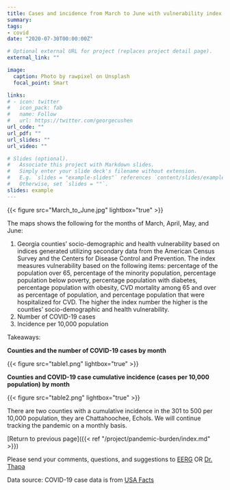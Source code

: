 ```yaml
---
title: Cases and incidence from March to June with vulnerability index
summary: 
tags:
- covid
date: "2020-07-30T00:00:00Z"

# Optional external URL for project (replaces project detail page).
external_link: ""

image:
  caption: Photo by rawpixel on Unsplash
  focal_point: Smart

links:
# - icon: twitter
#   icon_pack: fab
#   name: Follow
#   url: https://twitter.com/georgecushen
url_code: ""
url_pdf: ""
url_slides: ""
url_video: ""

# Slides (optional).
#   Associate this project with Markdown slides.
#   Simply enter your slide deck's filename without extension.
#   E.g. `slides = "example-slides"` references `content/slides/example-slides.md`.
#   Otherwise, set `slides = ""`.
slides: example
---
```


{{< figure src="March_to_June.jpg" lightbox="true" >}}

The maps shows the following for the months of March, April, May, and June:  

1.	Georgia counties’ socio-demographic and health vulnerability based on indices generated utilizing secondary data from the American Census Survey and the Centers for Disease Control and Prevention. The index measures vulnerability based on the following items: percentage of the population over 65, percentage of the minority population, percentage population below poverty, percentage population with diabetes, percentage population with obesity, CVD mortality among 65 and over as percentage of population, and percentage population that were hospitalized for CVD. The higher the index number the higher is the counties’ socio-demographic and health vulnerability.
2.	Number of COVID-19 cases 
3.	Incidence per 10,000 population

Takeaways:

**Counties and the number of COVID-19 cases by month**

{{< figure src="table1.png" lightbox="true" >}}

**Counties and COVID-19 case cumulative incidence (cases per 10,000 population) by month**

{{< figure src="table2.png" lightbox="true" >}}

There are two counties with a cumulative incidence in the 301 to 500 per 10,000 population, they are Chattahoochee, Echols.
We will continue tracking the pandemic on a monthly basis.

[Return to previous page]({{< ref "/project/pandemic-burden/index.md" >}})

Please send your comments, questions, and suggestions to [EERG](mailto:eerg@uga.edu) OR [Dr. Thapa](mailto:jrthapa@uga.edu)

Data source: 
COVID-19 case data is from <a href="http://usafacts.org" target="_blank">USA Facts</a>




